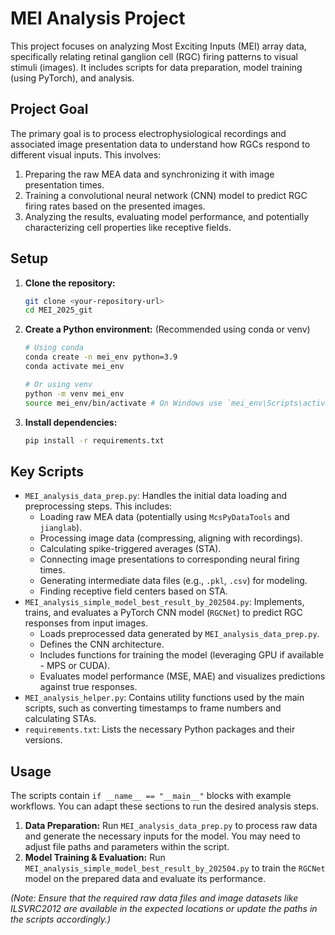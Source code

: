 # MEI Analysis Project

This project focuses on analyzing Most Exciting Inputs (MEI) array data, specifically relating retinal ganglion cell (RGC) firing patterns to visual stimuli (images). It includes scripts for data preparation, model training (using PyTorch), and analysis.

## Project Goal

The primary goal is to process electrophysiological recordings and associated image presentation data to understand how RGCs respond to different visual inputs. This involves:
1.  Preparing the raw MEA data and synchronizing it with image presentation times.
2.  Training a convolutional neural network (CNN) model to predict RGC firing rates based on the presented images.
3.  Analyzing the results, evaluating model performance, and potentially characterizing cell properties like receptive fields.

## Setup

1.  **Clone the repository:**
    ```bash
    git clone <your-repository-url>
    cd MEI_2025_git 
    ```
2.  **Create a Python environment:** (Recommended using conda or venv)
    ```bash
    # Using conda
    conda create -n mei_env python=3.9 
    conda activate mei_env

    # Or using venv
    python -m venv mei_env
    source mei_env/bin/activate # On Windows use `mei_env\Scripts\activate`
    ```
3.  **Install dependencies:**
    ```bash
    pip install -r requirements.txt
    ```

## Key Scripts

*   `MEI_analysis_data_prep.py`: Handles the initial data loading and preprocessing steps. This includes:
    *   Loading raw MEA data (potentially using `McsPyDataTools` and `jianglab`).
    *   Processing image data (compressing, aligning with recordings).
    *   Calculating spike-triggered averages (STA).
    *   Connecting image presentations to corresponding neural firing times.
    *   Generating intermediate data files (e.g., `.pkl`, `.csv`) for modeling.
    *   Finding receptive field centers based on STA.
*   `MEI_analysis_simple_model_best_result_by_202504.py`: Implements, trains, and evaluates a PyTorch CNN model (`RGCNet`) to predict RGC responses from input images.
    *   Loads preprocessed data generated by `MEI_analysis_data_prep.py`.
    *   Defines the CNN architecture.
    *   Includes functions for training the model (leveraging GPU if available - MPS or CUDA).
    *   Evaluates model performance (MSE, MAE) and visualizes predictions against true responses.
*   `MEI_analysis_helper.py`: Contains utility functions used by the main scripts, such as converting timestamps to frame numbers and calculating STAs.
*   `requirements.txt`: Lists the necessary Python packages and their versions.

## Usage

The scripts contain `if __name__ == "__main__"` blocks with example workflows. You can adapt these sections to run the desired analysis steps.

1.  **Data Preparation:** Run `MEI_analysis_data_prep.py` to process raw data and generate the necessary inputs for the model. You may need to adjust file paths and parameters within the script.
2.  **Model Training & Evaluation:** Run `MEI_analysis_simple_model_best_result_by_202504.py` to train the `RGCNet` model on the prepared data and evaluate its performance.

*(Note: Ensure that the required raw data files and image datasets like ILSVRC2012 are available in the expected locations or update the paths in the scripts accordingly.)*
